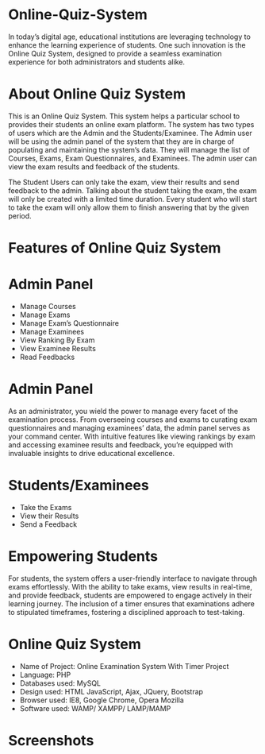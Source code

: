 # Online-Quiz-System

In today’s digital age, educational institutions are leveraging technology to enhance the learning experience of students. One such innovation is the Online Quiz System, designed to provide a seamless examination experience for both administrators and students alike.

# About Online Quiz System

This is an Online Quiz System. This system helps a particular school to provides their students an online exam platform. The system has two types of users which are the Admin and the Students/Examinee. The Admin user will be using the admin panel of the system that they are in charge of populating and maintaining the system’s data. They will manage the list of Courses, Exams, Exam Questionnaires, and Examinees. The admin user can view the exam results and feedback of the students.

The Student Users can only take the exam, view their results and send feedback to the admin. Talking about the student taking the exam, the exam will only be created with a limited time duration. Every student who will start to take the exam will only allow them to finish answering that by the given period.

# Features of Online Quiz System

# Admin Panel 
- Manage Courses
- Manage Exams
- Manage Exam’s Questionnaire
- Manage Examinees
- View Ranking By Exam
- View Examinee Results
- Read Feedbacks

# Admin Panel 

As an administrator, you wield the power to manage every facet of the examination process. From overseeing courses and exams to curating exam questionnaires and managing examinees’ data, the admin panel serves as your command center. With intuitive features like viewing rankings by exam and accessing examinee results and feedback, you’re equipped with invaluable insights to drive educational excellence.

# Students/Examinees

- Take the Exams
- View their Results
- Send a Feedback

# Empowering Students

For students, the system offers a user-friendly interface to navigate through exams effortlessly. With the ability to take exams, view results in real-time, and provide feedback, students are empowered to engage actively in their learning journey. The inclusion of a timer ensures that examinations adhere to stipulated timeframes, fostering a disciplined approach to test-taking.

# Online Quiz System

- Name of Project:  Online Examination System With Timer Project
- Language:               PHP
- Databases used:         MySQL
- Design used:            HTML JavaScript, Ajax, JQuery, Bootstrap
- Browser used:           IE8, Google Chrome, Opera Mozilla
- Software used:          WAMP/ XAMPP/ LAMP/MAMP

# Screenshots


